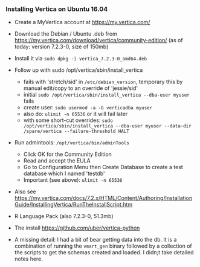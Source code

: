 
### Installing Vertica on Ubuntu 16.04

- Create a MyVertica account at https://my.vertica.com/

- Download the Debian / Ubuntu .deb from https://my.vertica.com/download/vertica/community-edition/
  (as of today: version 7.2.3-0, size of 150mb)

- Install it via `sudo dpkg -i vertica_7.2.3-0_amd64.deb`

- Follow up with sudo /opt/vertica/sbin/install_vertica
    + fails with 'stretch/sid' in `/etc/debian_version`, temporary this by
      manual edit/copy to an override of 'jessie/sid'
    + initial `sudo /opt/vertica/sbin/install_vertica --dba-user myuser` fails
    + create user: `sudo usermod -a -G verticadba myuser`
    + also do: `ulimit -n 65536` or it will fail later
    + with some short-cut overrides: `sudo /opt/vertica/sbin/install_vertica --dba-user myuser --data-dir /spare/vertica --failure-threshold HALT`

- Run admintools: `/opt/vertica/bin/adminTools`
    + Click OK for the Community Edition
    + Read and accept the EULA
    + Go to Configuration Menu then Create Database to create a test database which I named 'testdb'
    + Important (see above): `ulimit -n 65536`

- Also see https://my.vertica.com/docs/7.2.x/HTML/Content/Authoring/InstallationGuide/InstallingVertica/RunTheInstallScript.htm

- R Language Pack (also 7.2.3-0, 51.3mb)

- The install https://github.com/uber/vertica-python

- A missing detail: I had a bit of bear getting data into the db.  It is a
  combination of running the `vmart_gen` binary followed by a collection of
  the scripts to get the schemas created and loaded.  I didn;t take detailed
  notes here.
